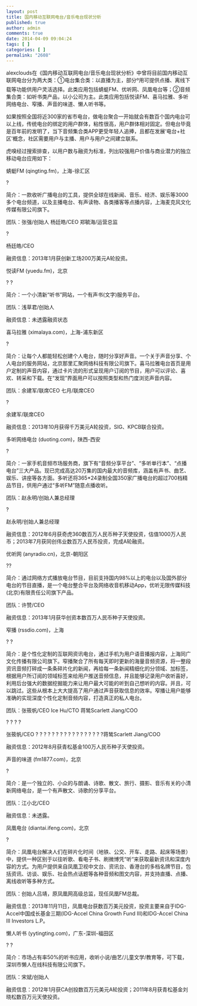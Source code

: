 ```yaml
---
layout: post
title: 国内移动互联网电台/音乐电台现状分析
published: true
author: admin
comments: true
date: 2014-04-09 09:04:24
tags: [ ]
categories: [ ]
permalink: "2608"
---
```

alexclouds在《国内移动互联网电台/音乐电台现状分析》中曾将目前国内移动互联网电台分为两大类：①电台集合类：以直播为主，部分º用可提供点播、离线下载等功能供用户灵活选择。此类应用包括蜻蜓FM、优听网、凤凰电台等；②音频集合类：如听书类产品，以小公司为主。此类应用包括悦读FM、喜马拉雅、多听网络电台、窄播、声音的味道、懒人听书等。





  如果按照全国将近300家的省市电台，做电台聚合一开始就会有数百个国内电台可以上线，传统电台的绑定的用户群体，粘性很高，用户群体相对固定。但电台毕竟是百年前的发明了，当下音频集合类APP更受年轻人追捧，且都在发展‘电台+社区’概念，社区需要用户与主播、用户与用户之间建立联系。






  虎嗅经过搜索排查，以用户数与融资为标准，列出较强用户价值与商业潜力的独立移动电台应用如下：






  蜻蜓FM (qingting.fm)，上海-徐汇区



  ?



  简介：一款收听广播电台的工具，提供全球在线新闻、音乐、经济、娱乐等3000多个电台频道，以及主播电台、有声读物、各类播客等点播内容，上海麦克风文化传媒有限公司旗下。



  团队：张强/创始人 杨廷皓/CEO 郑毓海/运营总监



  ?



  杨廷皓/CEO



  融资信息：2013年1月获创新工场200万美元A轮投资。






  悦读FM (yuedu.fm)，北京



  ? ?



  简介：一个小清新“听书”网站，一个有声书(文字)服务平台。



  团队：浅草君/创始人



  融资信息：未透露融资状态






  喜马拉雅 (ximalaya.com)，上海-浦东新区



  ?



  简介：让每个人都能轻松创建个人电台，随时分享好声音。一个关于声音分享、个人电台的服务网站，北京那里汇聚网络科技有限公司旗下。喜马拉雅电台首页是用户定制的声音内容，通过卡片流的形式呈现用户订阅的节目，用户可以评论、喜欢、转采和下载。在“发现”界面用户可以按照类型和热门度浏览声音内容。



  团队：余建军/联席CEO 七月/联席CEO



  ?



  余建军/联席CEO



  融资信息：2013年10月获得千万美元A轮投资，SIG、KPCB联合投资。






  多听网络电台 (duoting.com)，陕西-西安



  ?



  简介：一家手机音频市场服务商，旗下有“音频分享平台”、“多听单行本”、“点播电台”三大产品。现已完成高达20万集的国内最大的音频库，涵盖有声书、曲艺、娱乐、讲座等各方面。多听还将365*24录制全国350家广播电台的超过700档精品节目，供用户通过“多听FM”随意点播收听。



  团队：赵永明/创始人兼总经理



  ?



  赵永明/创始人兼总经理



  融资信息：2012年6月获奇虎360数百万人民币种子天使投资，估值1000万人民币；2013年7月获同创伟业数百万人民币投资，完成A轮融资。






  优听网 (anyradio.cn)，北京-朝阳区



  ??



  简介：通过网络方式播放电台节目，目前支持国内98%以上的电台以及国外部分电台的节目直播，是一个电台整合平台及网络收音机移动App，优听无限传媒科技(北京)有限责任公司旗下产品。



  团队：许赞/CEO



  融资信息：2013年1月获华创资本数百万人民币种子天使投资。






  窄播 (rssdio.com)，上海



  ? ?



  简介：是个性化定制的互联网资讯电台，通过手机为用户语音播报内容，上海同广文化传播有限公司旗下。窄播聚合了所有每天即时更新的海量音频资源，将一整段资讯音频打碎成一条条碎片化的新闻，再给每一条新闻精细化的分领域、加标签，根据用户所订阅的领域标签来给用户推送音频信息，并且能够记录用户收听喜好，利用后台强大的数据挖掘能力来让用户最大可能的听到自己想听的内容。并且，可以跳过。这些从根本上大大提高了用户通过声音获取信息的效率。窄播让用户能够准确的实现深度个性化定制音频内容，打造真正的私人电台。



  团队：张筱帆/CEO Ice Hu/CTO 蒋鸶Scarlett Jiang/COO



  ? ? ? ?



  张筱帆/CEO ? ? ? ? ? ? ? ? ? ? ? ? ? ? ? ? ?蒋鸶Scarlett Jiang/COO



  融资信息：2012年8月获青松基金100万人民币种子天使投资。






  声音的味道 (fm1877.com)，北京



  ?



  简介：是一个独立的、小众的与朗诵、诗歌、散文、旅行、摄影、音乐有关的小清新网络电台，是一个有声散文、诗歌的分享平台。



  团队：江小北/CEO



  融资信息：未透露。






  凤凰电台 (diantai.ifeng.com)，北京



  ?



  简介：凤凰电台解决人们在碎片化时间（地铁、公交、开车、走路、起床等场景）中，提供一种区别于以往听歌、看电子书、刷微博凭“听“来获取最新资讯和深度内容的方式。为用户提供来自凤凰卫视中文台、资讯台、香港台的多档名牌节目，包括资讯、访谈、娱乐、社会热点话题等各种音频和图文内容，并支持直播、点播、离线收听等多种方式。



  团队：创始人吕靖，原凤凰网高级总监，现任凤凰FM总裁。



  融资信息：2013年11月11日，凤凰电台获数百万美元投资，投资主要来自于IDG-Accel中国成长基金三期(IDG-Accel China Growth Fund III)和IDG-Accel China III Investors L.P。






  懒人听书 (yytingting.com)，广东-深圳-福田区



  ? ?



  简介：市场占有率50%的听书应用，收听小说/曲艺/儿童文学/教育等，可下载，深圳市懒人在线科技有限公司旗下。



  团队：宋斌/创始人



  融资信息：2012年1月获CA创投数百万元美元A轮投资；2011年8月获青松基金刘晓松数百万元天使投资。
